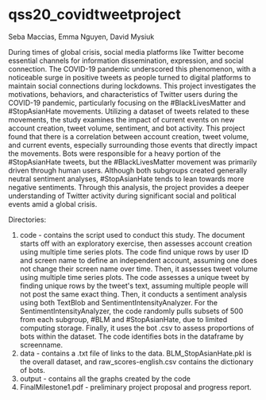 # qss20_covidtweetproject
Seba Maccias, Emma Nguyen, David Mysiuk

During times of global crisis, social media platforms like Twitter become essential channels for information dissemination, expression, and social connection. The COVID-19 pandemic underscored this phenomenon, with a noticeable surge in positive tweets as people turned to digital platforms to maintain social connections during lockdowns. This project investigates the motivations, behaviors, and characteristics of Twitter users during the COVID-19 pandemic, particularly focusing on the #BlackLivesMatter and #StopAsianHate movements. Utilizing a dataset of tweets related to these movements, the study examines the impact of current events on new account creation, tweet volume, sentiment, and bot activity. This project found that there is a correlation between account creation, tweet volume, and current events, especially surrounding those events that directly impact the movements. Bots were responsible for a heavy portion of the #StopAsianHate tweets, but the #BlackLivesMatter movement was primarily driven through human users. Although both subgroups created generally neutral sentiment analyses, #StopAsianHate tends to lean towards more negative sentiments. Through this analysis, the project provides a deeper understanding of Twitter activity during significant social and political events amid a global crisis.

Directories: 
1. code - contains the script used to conduct this study. The document starts off with an exploratory exercise, then assesses account creation using multiple time series plots. The code find unique rows by user ID and screen name to define an independent account, assuming one does not change their screen name over time. Then, it assesses tweet volume using multiple time series plots. The code assesses a unique tweet by finding unique rows by the tweet's text, assuming multiple people will not post the same exact thing. Then, it conducts a sentiment analysis using both TextBlob and SentimentIntensityAnalyzer. For the SentimentIntensityAnalyzer, the code randomly pulls subsets of 500 from each subgroup, #BLM and #StopAsianHate, due to limited computing storage. Finally, it uses the bot .csv to assess proportions of bots within the dataset. The code identifies bots in the dataframe by screenname. 
2. data - contains a .txt file of links to the data. BLM_StopAsianHate.pkl is the overall dataset, and raw_scores-english.csv contains the dictionary of bots.
3. output - contains all the graphs created by the code
4. FinalMilestone1.pdf - preliminary project proposal and progress report.
